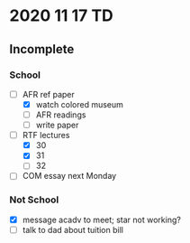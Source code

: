 # 2020 11 17 TD
## Incomplete
### School
- [ ] AFR ref paper
  - [x] watch colored museum
  - [ ] AFR readings
  - [ ] write paper
- [ ] RTF lectures
  - [x] 30
  - [x] 31
  - [ ] 32
- [ ] COM essay next Monday

### Not School
- [x] message acadv to meet; star not working?
- [ ] talk to dad about tuition bill
